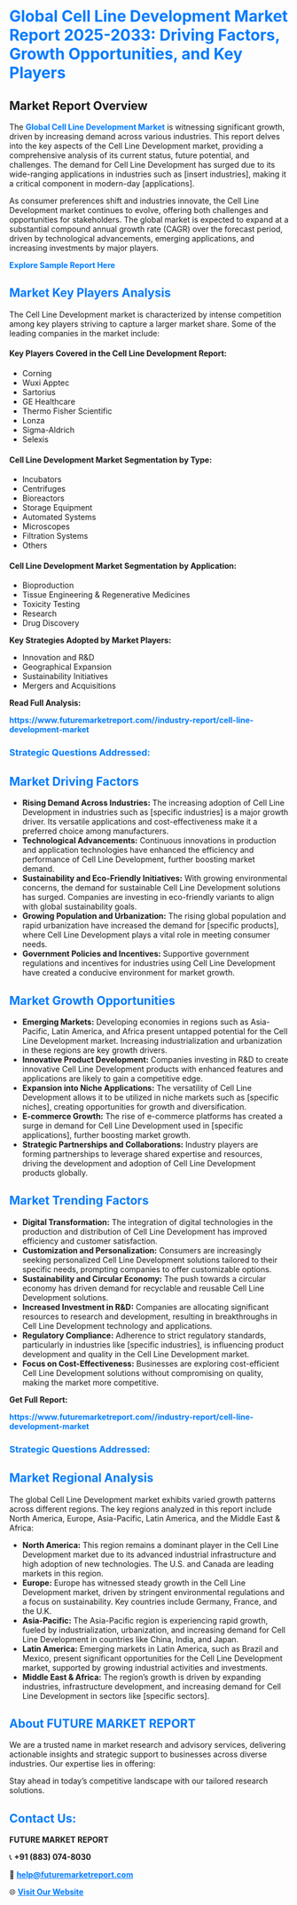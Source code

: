 <h1 style="color: #007BFF;">Global Cell Line Development Market Report 2025-2033: Driving Factors, Growth Opportunities, and Key Players</h1>

<section id="overview">
<h2>Market Report Overview</h2>
<p>The <a href="https://www.futuremarketreport.com//industry-report/cell-line-development-market" style="color: #007BFF; text-decoration: none;"><strong>Global Cell Line Development Market</strong></a> is witnessing significant growth, driven by increasing demand across various industries. This report delves into the key aspects of the Cell Line Development market, providing a comprehensive analysis of its current status, future potential, and challenges. The demand for Cell Line Development has surged due to its wide-ranging applications in industries such as [insert industries], making it a critical component in modern-day [applications].</p>
<p>As consumer preferences shift and industries innovate, the Cell Line Development market continues to evolve, offering both challenges and opportunities for stakeholders. The global market is expected to expand at a substantial compound annual growth rate (CAGR) over the forecast period, driven by technological advancements, emerging applications, and increasing investments by major players.</p>
</section>

<section id="overview">
<p><a href="https://www.futuremarketreport.com//request-sample/reportId=77159" style="color: #007BFF; text-decoration: none;"><strong>Explore Sample Report Here</strong></a></p>
</section>

<section id="key-players">
<h2 style="color: #007BFF;">Market Key Players Analysis</h2>
<p>The Cell Line Development market is characterized by intense competition among key players striving to capture a larger market share. Some of the leading companies in the market include:</p>
<h4>Key Players Covered in the Cell Line Development Report:</h4>
<ul><li>Corning</li><li>Wuxi Apptec</li><li>Sartorius</li><li>GE Healthcare</li><li>Thermo Fisher Scientific</li><li>Lonza</li><li>Sigma-Aldrich</li><li>Selexis</li></ul>
<h4>Cell Line Development Market Segmentation by Type:</h4>
<ul><li>Incubators</li><li>Centrifuges</li><li>Bioreactors</li><li>Storage Equipment</li><li>Automated Systems</li><li>Microscopes</li><li>Filtration Systems</li><li>Others</li></ul>

<h4>Cell Line Development Market Segmentation by Application:</h4>
<ul><li>Bioproduction</li><li>Tissue Engineering &amp; Regenerative Medicines</li><li>Toxicity Testing</li><li>Research</li><li>Drug Discovery</li></ul>
<p><strong>Key Strategies Adopted by Market Players:</strong></p>
<ul>
<li>Innovation and R&D</li>
<li>Geographical Expansion</li>
<li>Sustainability Initiatives</li>
<li>Mergers and Acquisitions</li>
</ul>
</section>

<section>
<p><strong>Read Full Analysis: </strong></p><a href="https://www.futuremarketreport.com//industry-report/cell-line-development-market" style="color: #007BFF; text-decoration: none;"><strong>https://www.futuremarketreport.com//industry-report/cell-line-development-market</strong></a>
<h3 style="color: #007BFF;">Strategic Questions Addressed:</h3>
</section>

<section id="driving-factors">
<h2 style="color: #007BFF;">Market Driving Factors</h2>
<ul>
<li><strong>Rising Demand Across Industries:</strong> The increasing adoption of Cell Line Development in industries such as [specific industries] is a major growth driver. Its versatile applications and cost-effectiveness make it a preferred choice among manufacturers.</li>
<li><strong>Technological Advancements:</strong> Continuous innovations in production and application technologies have enhanced the efficiency and performance of Cell Line Development, further boosting market demand.</li>
<li><strong>Sustainability and Eco-Friendly Initiatives:</strong> With growing environmental concerns, the demand for sustainable Cell Line Development solutions has surged. Companies are investing in eco-friendly variants to align with global sustainability goals.</li>
<li><strong>Growing Population and Urbanization:</strong> The rising global population and rapid urbanization have increased the demand for [specific products], where Cell Line Development plays a vital role in meeting consumer needs.</li>
<li><strong>Government Policies and Incentives:</strong> Supportive government regulations and incentives for industries using Cell Line Development have created a conducive environment for market growth.</li>
</ul>
</section>

<section id="growth-opportunities">
<h2 style="color: #007BFF;">Market Growth Opportunities</h2>
<ul>
<li><strong>Emerging Markets:</strong> Developing economies in regions such as Asia-Pacific, Latin America, and Africa present untapped potential for the Cell Line Development market. Increasing industrialization and urbanization in these regions are key growth drivers.</li>
<li><strong>Innovative Product Development:</strong> Companies investing in R&D to create innovative Cell Line Development products with enhanced features and applications are likely to gain a competitive edge.</li>
<li><strong>Expansion into Niche Applications:</strong> The versatility of Cell Line Development allows it to be utilized in niche markets such as [specific niches], creating opportunities for growth and diversification.</li>
<li><strong>E-commerce Growth:</strong> The rise of e-commerce platforms has created a surge in demand for Cell Line Development used in [specific applications], further boosting market growth.</li>
<li><strong>Strategic Partnerships and Collaborations:</strong> Industry players are forming partnerships to leverage shared expertise and resources, driving the development and adoption of Cell Line Development products globally.</li>
</ul>
</section>

<section id="trending-factors">
<h2 style="color: #007BFF;">Market Trending Factors</h2>
<ul>
<li><strong>Digital Transformation:</strong> The integration of digital technologies in the production and distribution of Cell Line Development has improved efficiency and customer satisfaction.</li>
<li><strong>Customization and Personalization:</strong> Consumers are increasingly seeking personalized Cell Line Development solutions tailored to their specific needs, prompting companies to offer customizable options.</li>
<li><strong>Sustainability and Circular Economy:</strong> The push towards a circular economy has driven demand for recyclable and reusable Cell Line Development solutions.</li>
<li><strong>Increased Investment in R&D:</strong> Companies are allocating significant resources to research and development, resulting in breakthroughs in Cell Line Development technology and applications.</li>
<li><strong>Regulatory Compliance:</strong> Adherence to strict regulatory standards, particularly in industries like [specific industries], is influencing product development and quality in the Cell Line Development market.</li>
<li><strong>Focus on Cost-Effectiveness:</strong> Businesses are exploring cost-efficient Cell Line Development solutions without compromising on quality, making the market more competitive.</li>
</ul>
</section>

<section>
<p><strong>Get Full Report: </strong></p><a href="https://www.futuremarketreport.com//industry-report/cell-line-development-market" style="color: #007BFF; text-decoration: none;"><strong>https://www.futuremarketreport.com//industry-report/cell-line-development-market</strong></a>
<h3 style="color: #007BFF;">Strategic Questions Addressed:</h3>
</section>


<section id="regional-analysis">
<h2 style="color: #007BFF;">Market Regional Analysis</h2>
<p>The global Cell Line Development market exhibits varied growth patterns across different regions. The key regions analyzed in this report include North America, Europe, Asia-Pacific, Latin America, and the Middle East & Africa:</p>
<ul>
<li><strong>North America:</strong> This region remains a dominant player in the Cell Line Development market due to its advanced industrial infrastructure and high adoption of new technologies. The U.S. and Canada are leading markets in this region.</li>
<li><strong>Europe:</strong> Europe has witnessed steady growth in the Cell Line Development market, driven by stringent environmental regulations and a focus on sustainability. Key countries include Germany, France, and the U.K.</li>
<li><strong>Asia-Pacific:</strong> The Asia-Pacific region is experiencing rapid growth, fueled by industrialization, urbanization, and increasing demand for Cell Line Development in countries like China, India, and Japan.</li>
<li><strong>Latin America:</strong> Emerging markets in Latin America, such as Brazil and Mexico, present significant opportunities for the Cell Line Development market, supported by growing industrial activities and investments.</li>
<li><strong>Middle East & Africa:</strong> The region’s growth is driven by expanding industries, infrastructure development, and increasing demand for Cell Line Development in sectors like [specific sectors].</li>
</ul>
</section>

<footer>
<h2 style="color: #007BFF;">About FUTURE MARKET REPORT</h2>
<p>We are a trusted name in market research and advisory services, delivering actionable insights and strategic support to businesses across diverse industries. Our expertise lies in offering:</p>

<p>Stay ahead in today’s competitive landscape with our tailored research solutions.</p>

<h2 style="color: #007BFF;">Contact Us:</h2>
<p><strong>FUTURE MARKET REPORT</strong></p>
<p>📞 <strong>+91 (883) 074-8030</strong></p>
<p>📧 <strong><a href="mailto:help@futuremarketreport.com" style="color: #007BFF;">help@futuremarketreport.com</a></strong></p>
<p>🌐 <strong><a href="https://www.futuremarketreport.com/" style="color: #007BFF;">Visit Our Website</a></strong></p>
</footer>